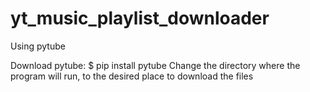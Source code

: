 # yt_music_playlist_downloader

Using pytube

Download pytube: $ pip install pytube
Change the directory where the program will run, to the desired place to download the files
